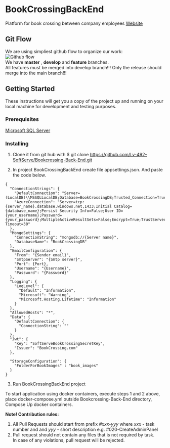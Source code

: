 # BookCrossingBackEnd  
Platform for book crossing between company employees
[Website](https://localhost:44370/)  
  
## Git Flow  
We are using simpliest github flow to organize our work:  
![Github flow](https://scilifelab.github.io/software-development/img/github-flow.png)  
We have **master** , **develop** and **feature** branches.   
All features must be merged into develop branch!!!
Only the release should merge into the main branch!!!

## Getting Started
These instructions will get you a copy of the project up and running on your local machine for development and testing purposes. 

### Prerequisites
[Microsoft SQL Server](https://www.microsoft.com/en-us/sql-server/sql-server-downloads) 

### Installing
1. Clone it from git hub with $ git clone https://github.com/Lv-492-SoftServe/Bookcrossing-Back-End.git 

2. In project BookCrossingBackEnd create file appsettings.json. And paste the code below.
```
{
  "ConnectionStrings": {
    "DefaultConnection": "Server=(LocalDB)\\MSSQLLocalDB;Database=BookCrossingDB;Trusted_Connection=True;MultipleActiveResultSets=true",
    "AzureConnection": "Server=tcp:{server_name}.database.windows.net,1433;Initial Catalog={database_name};Persist Security Info=False;User ID={your_username};Password={your_password};MultipleActiveResultSets=False;Encrypt=True;TrustServerCertificate=False;Connection Timeout=30"
  },
  "MongoSettings": {
    "ConnectionString": "mongodb://{Server name}",
    "DatabaseName": "BookCrossingDB"
  },
  "EmailConfiguration": {
    "From": "{Sender email}",
    "SmtpServer": "{Smtp server}",
    "Port": {Port},
    "Username": "{Username}",
    "Password": "{Password}"
  },
  "Logging": {
    "LogLevel": {
      "Default": "Information",
      "Microsoft": "Warning",
      "Microsoft.Hosting.Lifetime": "Information"
    }
  },
  "AllowedHosts": "*",
  "Data": {
    "DefaultConnection": {
      "ConnectionString": ""
    }
  },
  "Jwt": {
    "Key": "SoftServeBookCrossingSecretKey",
    "Issuer": "BookCrossing.com"
  },

  "StorageConfiguration": {
    "FolderForBookImages" : "book_images"
  }
}
```

3. Run BookCrossingBackEnd project


To start application using docker containers, execute steps 1 and 2 above,
place docker-compose.yml outside Bookcrossing-Back-End directory,
Compose Up docker containers.
  
**Note! Contribution rules:**  
1. All Pull Requests should start from prefix *#xxx-yyy* where *xxx* - task number and and *yyy* - short description 
e.g. #020-CreateAdminPanel  
2. Pull request should not contain any files that is not required by task.  
In case of any violations, pull request will be rejected.
